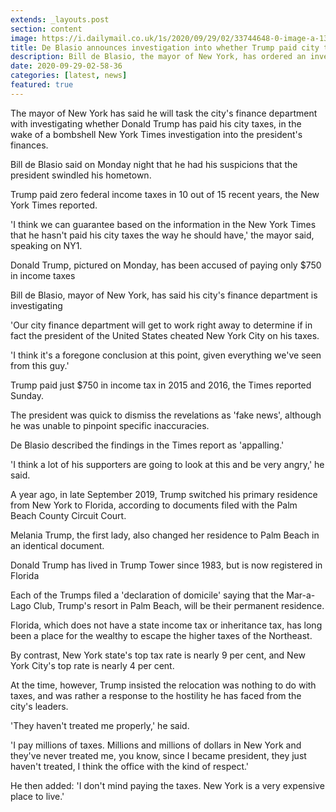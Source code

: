 ```yaml
---
extends: _layouts.post
section: content
image: https://i.dailymail.co.uk/1s/2020/09/29/02/33744648-0-image-a-13_1601343905940.jpg 
title: De Blasio announces investigation into whether Trump paid city taxes or cheated New York City 
description: Bill de Blasio, the mayor of New York, has ordered an investigation into whether Donald Trump paid his share of city taxes, saying it was highly likely he had not given Sunday nights New York Times report. 
date: 2020-09-29-02-58-36 
categories: [latest, news] 
featured: true 
--- 
```

The mayor of New York has said he will task the city's finance department with investigating whether Donald Trump has paid his city taxes, in the wake of a bombshell New York Times investigation into the president's finances.

Bill de Blasio said on Monday night that he had his suspicions that the president swindled his hometown.

Trump paid zero federal income taxes in 10 out of 15 recent years, the New York Times reported.

'I think we can guarantee based on the information in the New York Times that he hasn't paid his city taxes the way he should have,' the mayor said, speaking on NY1. 

Donald Trump, pictured on Monday, has been accused of paying only $750 in income taxes

Bill de Blasio, mayor of New York, has said his city's finance department is investigating

'Our city finance department will get to work right away to determine if in fact the president of the United States cheated New York City on his taxes. 

'I think it's a foregone conclusion at this point, given everything we've seen from this guy.'

Trump paid just $750 in income tax in 2015 and 2016, the Times reported Sunday. 

The president was quick to dismiss the revelations as 'fake news', although he was unable to pinpoint specific inaccuracies.

De Blasio described the findings in the Times report as 'appalling.'

'I think a lot of his supporters are going to look at this and be very angry,' he said.

A year ago, in late September 2019, Trump switched his primary residence from New York to Florida, according to documents filed with the Palm Beach County Circuit Court. 

Melania Trump, the first lady, also changed her residence to Palm Beach in an identical document.

Donald Trump has lived in Trump Tower since 1983, but is now registered in Florida

Each of the Trumps filed a 'declaration of domicile' saying that the Mar-a-Lago Club, Trump's resort in Palm Beach, will be their permanent residence.

Florida, which does not have a state income tax or inheritance tax, has long been a place for the wealthy to escape the higher taxes of the Northeast.

By contrast, New York state's top tax rate is nearly 9 per cent, and New York City's top rate is nearly 4 per cent.  

At the time, however, Trump insisted the relocation was nothing to do with taxes, and was rather a response to the hostility he has faced from the city's leaders. 

'They haven't treated me properly,' he said. 

'I pay millions of taxes. Millions and millions of dollars in New York and they've never treated me, you know, since I became president, they just haven't treated, I think the office with the kind of respect.'

He then added: 'I don't mind paying the taxes. New York is a very expensive place to live.'

